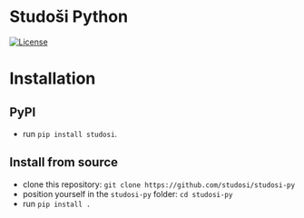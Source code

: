 # Studoši Python

[![License](https://img.shields.io/badge/License-Apache%202.0-blue.svg)](https://opensource.org/licenses/Apache-2.0)

# Installation

## PyPI

- run `pip install studosi`.

## Install from source

- clone this repository: `git clone https://github.com/studosi/studosi-py`
- position yourself in the `studosi-py` folder: `cd studosi-py`
- run `pip install .`
